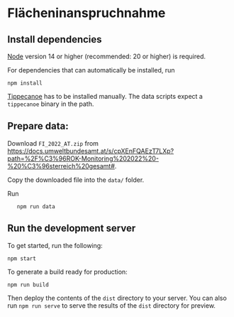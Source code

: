 # Flächeninanspruchnahme

## Install dependencies

[Node](https://nodejs.org/) version 14 or higher (recommended: 20 or higher) is required.

For dependencies that can automatically be installed, run

    npm install

[Tippecanoe](https://github.com/felt/tippecanoe/) has to be installed manually. The data scripts expect a `tippecanoe` binary in the path.

## Prepare data:

Download `FI_2022_AT.zip` from https://docs.umweltbundesamt.at/s/cpXEnFQAEzT7LXp?path=%2F%C3%96ROK-Monitoring%202022%20-%20%C3%96sterreich%20gesamt#.

Copy the downloaded file into the `data/` folder.

Run

       npm run data

## Run the development server

To get started, run the following:

    npm start

To generate a build ready for production:

    npm run build

Then deploy the contents of the `dist` directory to your server.  You can also run `npm run serve` to serve the results of the `dist` directory for preview.
